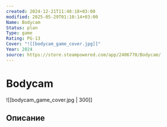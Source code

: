 ```yaml
---
created: 2024-12-21T11:48:18+03:00
modified: 2025-05-29T01:10:14+03:00
Name: Bodycam
Status: plan
Type: game
Rating: PG-13
Cover: "![[bodycam_game_cover.jpg]]"
Year: 2024
source: https://store.steampowered.com/app/2406770/Bodycam/
---
```


# Bodycam

![[bodycam_game_cover.jpg | 300]]



## Описание


